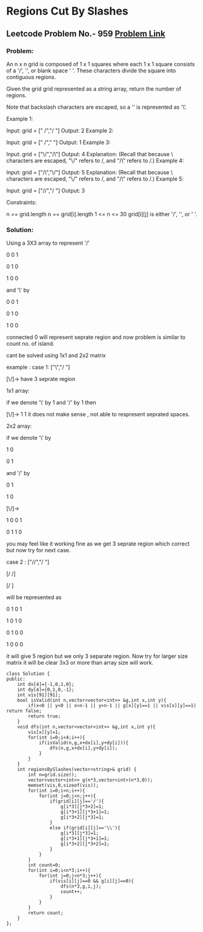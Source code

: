 # Regions Cut By Slashes
## Leetcode Problem No.- 959 [Problem Link](https://leetcode.com/problems/regions-cut-by-slashes/)
### Problem:
An n x n grid is composed of 1 x 1 squares where each 1 x 1 square consists of a '/', '\', or blank space ' '. These characters divide the square into contiguous regions.

Given the grid grid represented as a string array, return the number of regions.

Note that backslash characters are escaped, so a '\' is represented as '\\'.

 

Example 1:


Input: grid = [" /","/ "]
Output: 2
Example 2:


Input: grid = [" /","  "]
Output: 1
Example 3:


Input: grid = ["\\/","/\\"]
Output: 4
Explanation: (Recall that because \ characters are escaped, "\\/" refers to \/, and "/\\" refers to /\.)
Example 4:


Input: grid = ["/\\","\\/"]
Output: 5
Explanation: (Recall that because \ characters are escaped, "\\/" refers to \/, and "/\\" refers to /\.)
Example 5:


Input: grid = ["//","/ "]
Output: 3
 

Constraints:

n == grid.length
n == grid[i].length
1 <= n <= 30
grid[i][j] is either '/', '\', or ' '.
### Solution:
Using a 3X3 array to represent '/'

0 0 1

0 1 0

1 0 0

and '\\' by 

0 0 1

0 1 0

1 0 0

connected 0 will represent seprate region and now problem is similar to count no. of island.

cant be solved using 1x1 and 2x2 matrix 

example :
case 1: ["\\","/ "]

[\\/]-> have 3 seprate region 

1x1 array:

if we denote '\\' by 1 and '/' by 1 then 

[\\/]-> 1 1 it does not make sense , not able to respresent seprated spaces.

2x2 array:

if we denote '\\' by

1 0

0 1

and '/' by 

0 1 

1 0


[\\/]-> 

1 0 0 1

0 1 1 0
       
you may feel like it working fine as we get 3 seprate region which correct but now try for next case.

case 2 : ["//","/ "]

[/ /]     

[/  ]

will be represented as 

0 1 0 1

1 0 1 0

0 1 0 0

1 0 0 0

it will give 5 region but we only 3 separate region.
Now try for larger size matrix it will be clear 3x3 or more than array size will work.
```
class Solution {
public:
    int dx[4]={-1,0,1,0};
    int dy[4]={0,1,0,-1};
    int vis[91][91];
    bool isValid(int n,vector<vector<int>> &g,int x,int y){
        if(x<0 || y<0 || x>n-1 || y>n-1 || g[x][y]==1 || vis[x][y]==1) return false;
        return true;
    }
    void dfs(int n,vector<vector<int>> &g,int x,int y){
        vis[x][y]=1;
        for(int i=0;i<4;i++){
            if(isValid(n,g,x+dx[i],y+dy[i])){
                dfs(n,g,x+dx[i],y+dy[i]);
            }
        } 
    }
    int regionsBySlashes(vector<string>& grid) {
        int n=grid.size();
        vector<vector<int>> g(n*3,vector<int>(n*3,0));
        memset(vis,0,sizeof(vis));
        for(int i=0;i<n;i++){
            for(int j=0;j<n;j++){
                if(grid[i][j]=='/'){
                    g[i*3][j*3+2]=1;
                    g[i*3+1][j*3+1]=1;
                    g[i*3+2][j*3]=1;
                }
                else if(grid[i][j]=='\\'){
                    g[i*3][j*3]=1;
                    g[i*3+1][j*3+1]=1;
                    g[i*3+2][j*3+2]=1;
                }
            }
        }
        int count=0;
        for(int i=0;i<n*3;i++){
            for(int j=0;j<n*3;j++){
                if(vis[i][j]==0 && g[i][j]==0){
                    dfs(n*3,g,i,j);
                    count++;
                }
            }
        }
        return count;
    }
};
```
